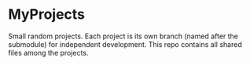 # MyProjects
Small random projects. Each project is its own branch (named after the submodule) for independent development. This repo contains all shared files among the projects.

